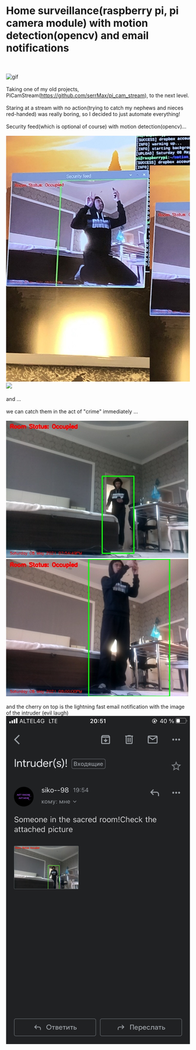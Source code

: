 # Home surveillance(raspberry pi, pi camera module) with motion detection(opencv) and email notifications
<br><br>
![gif](/photos/vidgif.gif)
<br><br>
Taking one of my old projects, PiCamStream(https://github.com/serrMax/pi_cam_stream), to the next level.
<br><br>
Staring at a stream with no action(trying to catch my nephews and nieces red-handed) was really boring, so I decided to just automate everything!
<br><br>
Security feed(which is optional of course) with motion detection(opencv)...
<br><br>
![feed1](/photos/feed_1.jpg)
<img src="https://github.com/serrMax/pi_surveillance_opencv/photos/feed_2.jpg" width="400">
<br><br>
and ...
<br><br>
we can catch them in the act of "crime" immediately ...
<br><br>
![email1](/photos/email_1.jpg) ![email2](/photos/email_2.jpg)
<br><br>
and the cherry on top is the lightning fast email notification with the image of the intruder (evil laugh)
![screenshot](/photos/screenshot.PNG)
